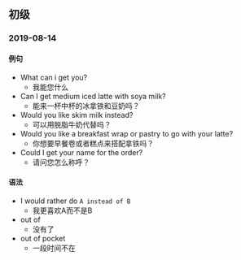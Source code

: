 ## 初级

### 2019-08-14

#### 例句

- What can i get you?
  - 我能您什么
- Can I get medium iced latte with soya milk?
  - 能来一杯中杯的冰拿铁和豆奶吗？
- Would you like skim milk instead?
  - 可以用脱脂牛奶代替吗？
- Would you like a breakfast wrap or pastry to go with your latte?
  - 你想要早餐卷或者糕点来搭配拿铁吗？
- Could I get your name for the order?
  - 请问您怎么称呼？

#### 语法

- I would rather do `A instead of B`
  - 我更喜欢A而不是B
- out of
  - 没有了
- out of pocket
  - 一段时间不在